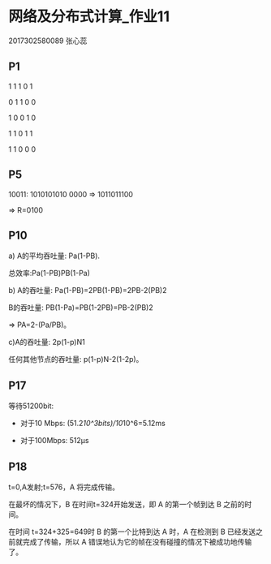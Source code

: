 # 网络及分布式计算_作业11

2017302580089 张心蕊

## P1

1 1 1 0 1

0 1 1 0 0

1 0 0 1 0

1 1 0 1 1

1 1 0 0 0

## P5

10011: 1010101010 0000 => 1011011100

 => R=0100

## P10

a) A的平均吞吐量: Pa(1-PB).

总效率:Pa(1-PB)PB(1-Pa)

b) A的吞吐量: Pa(1-PB)=2PB(1-PB)=2PB-2(PB)2

B的吞吐量: PB(1-Pa)=PB(1-2PB)=PB-2(PB)2

=> PA=2-(Pa/PB)。

c)A的吞吐量: 2p(1-p)N1

任何其他节点的吞吐量: p(1-p)N-2(1-2p)。

## P17

等待51200bit:

+ 对于10 Mbps: (51.2*10^3bits)/10*10^6=5.12ms

+ 对于100Mbps: 512μs

## P18

t=0,A发射;t=576，A 将完成传输。

在最坏的情况下，B 在时间t=324开始发送，即 A 的第一个帧到达 B 之前的时间。

在时间 t=324+325=649时 B 的第一个比特到达 A 时，A 在检测到 B 已经发送之前就完成了传输，所以 A 错误地认为它的帧在没有碰撞的情况下被成功地传输了。